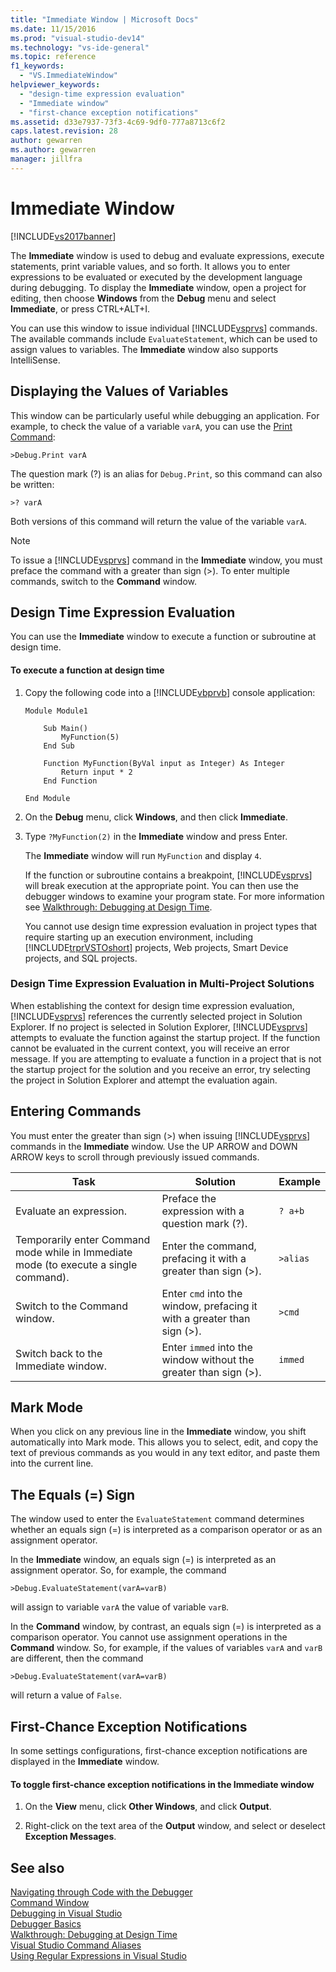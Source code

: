 ```yaml
---
title: "Immediate Window | Microsoft Docs"
ms.date: 11/15/2016
ms.prod: "visual-studio-dev14"
ms.technology: "vs-ide-general"
ms.topic: reference
f1_keywords: 
  - "VS.ImmediateWindow"
helpviewer_keywords: 
  - "design-time expression evaluation"
  - "Immediate window"
  - "first-chance exception notifications"
ms.assetid: d33e7937-73f3-4c69-9df0-777a8713c6f2
caps.latest.revision: 28
author: gewarren
ms.author: gewarren
manager: jillfra
---
```

# Immediate Window
[!INCLUDE[vs2017banner](../../includes/vs2017banner.md)]

The **Immediate** window is used to debug and evaluate expressions, execute statements, print variable values, and so forth. It allows you to enter expressions to be evaluated or executed by the development language during debugging. To display the **Immediate** window, open a project for editing, then choose **Windows** from the **Debug** menu and select **Immediate**, or press CTRL+ALT+I.  
  
 You can use this window to issue individual [!INCLUDE[vsprvs](../../includes/vsprvs-md.md)] commands. The available commands include `EvaluateStatement`, which can be used to assign values to variables. The **Immediate** window also supports IntelliSense.  
  
## Displaying the Values of Variables  
 This window can be particularly useful while debugging an application. For example, to check the value of a variable `varA`, you can use the [Print Command](../../ide/reference/print-command.md):  
  
```  
>Debug.Print varA  
```  
  
 The question mark (?) is an alias for `Debug.Print`, so this command can also be written:  
  
```  
>? varA  
```  
  
 Both versions of this command will return the value of the variable `varA`.  
  
> [!NOTE]
> To issue a [!INCLUDE[vsprvs](../../includes/vsprvs-md.md)] command in the **Immediate** window, you must preface the command with a greater than sign (>). To enter multiple commands, switch to the **Command** window.  
  
## Design Time Expression Evaluation  
 You can use the **Immediate** window to execute a function or subroutine at design time.  
  
#### To execute a function at design time  
  
1. Copy the following code into a [!INCLUDE[vbprvb](../../includes/vbprvb-md.md)] console application:  
  
   ```  
   Module Module1  
  
       Sub Main()  
           MyFunction(5)  
       End Sub  
  
       Function MyFunction(ByVal input as Integer) As Integer  
           Return input * 2  
       End Function  
  
   End Module  
   ```  
  
2. On the **Debug** menu, click **Windows**, and then click **Immediate**.  
  
3. Type `?MyFunction(2)` in the **Immediate** window and press Enter.  
  
    The **Immediate** window will run `MyFunction` and display `4`.  
  
   If the function or subroutine contains a breakpoint, [!INCLUDE[vsprvs](../../includes/vsprvs-md.md)] will break execution at the appropriate point. You can then use the debugger windows to examine your program state. For more information see [Walkthrough: Debugging at Design Time](../../debugger/walkthrough-debugging-at-design-time.md).  
  
   You cannot use design time expression evaluation in project types that require starting up an execution environment, including [!INCLUDE[trprVSTOshort](../../includes/trprvstoshort-md.md)] projects, Web projects, Smart Device projects, and SQL projects.  
  
### Design Time Expression Evaluation in Multi-Project Solutions  
 When establishing the context for design time expression evaluation, [!INCLUDE[vsprvs](../../includes/vsprvs-md.md)] references the currently selected project in Solution Explorer. If no project is selected in Solution Explorer, [!INCLUDE[vsprvs](../../includes/vsprvs-md.md)] attempts to evaluate the function against the startup project. If the function cannot be evaluated in the current context, you will receive an error message. If you are attempting to evaluate a function in a project that is not the startup project for the solution and you receive an error, try selecting the project in Solution Explorer and attempt the evaluation again.  
  
## Entering Commands  
 You must enter the greater than sign (>) when issuing [!INCLUDE[vsprvs](../../includes/vsprvs-md.md)] commands in the **Immediate** window. Use the UP ARROW and DOWN ARROW keys to scroll through previously issued commands.  
  
|Task|Solution|Example|  
|----------|--------------|-------------|  
|Evaluate an expression.|Preface the expression with a question mark (?).|`? a+b`|  
|Temporarily enter Command mode while in Immediate mode (to execute a single command).|Enter the command, prefacing it with a greater than sign (>).|`>alias`|  
|Switch to the Command window.|Enter `cmd` into the window, prefacing it with a greater than sign (>).|`>cmd`|  
|Switch back to the Immediate window.|Enter `immed` into the window without the greater than sign (>).|`immed`|  
  
## Mark Mode  
 When you click on any previous line in the **Immediate** window, you shift automatically into Mark mode. This allows you to select, edit, and copy the text of previous commands as you would in any text editor, and paste them into the current line.  
  
## The Equals (=) Sign  
 The window used to enter the `EvaluateStatement` command determines whether an equals sign (=) is interpreted as a comparison operator or as an assignment operator.  
  
 In the **Immediate** window, an equals sign (=) is interpreted as an assignment operator. So, for example, the command  
  
```  
>Debug.EvaluateStatement(varA=varB)  
```  
  
 will assign to variable `varA` the value of variable `varB`.  
  
 In the **Command** window, by contrast, an equals sign (=) is interpreted as a comparison operator. You cannot use assignment operations in the **Command** window. So, for example, if the values of variables `varA` and `varB` are different, then the command  
  
```  
>Debug.EvaluateStatement(varA=varB)  
```  
  
 will return a value of `False`.  
  
## First-Chance Exception Notifications  
 In some settings configurations, first-chance exception notifications are displayed in the **Immediate** window.  
  
#### To toggle first-chance exception notifications in the Immediate window  
  
1. On the **View** menu, click **Other Windows**, and click **Output**.  
  
2. Right-click on the text area of the **Output** window, and select or deselect **Exception Messages**.  
  
## See also  
 [Navigating through Code with the Debugger](../../debugger/navigating-through-code-with-the-debugger.md)   
 [Command Window](../../ide/reference/command-window.md)   
 [Debugging in Visual Studio](../../debugger/debugging-in-visual-studio.md)   
 [Debugger Basics](../../debugger/debugger-basics.md)   
 [Walkthrough: Debugging at Design Time](../../debugger/walkthrough-debugging-at-design-time.md)   
 [Visual Studio Command Aliases](../../ide/reference/visual-studio-command-aliases.md)   
 [Using Regular Expressions in Visual Studio](../../ide/using-regular-expressions-in-visual-studio.md)
